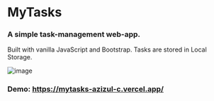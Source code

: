 # MyTasks
### A simple task-management web-app.
Built with vanilla JavaScript and Bootstrap. Tasks are stored in Local Storage.

![image](https://user-images.githubusercontent.com/71241543/162858139-02b4b4c9-9454-4eda-b614-3fe198725c88.png)

### Demo: https://mytasks-azizul-c.vercel.app/ 
